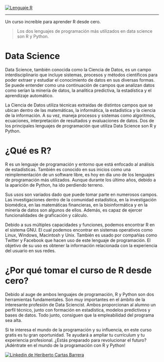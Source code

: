 <div><a class="LI-simple-link" href='https://mx.linkedin.com/in/heriberto-cartas-barrera-010930204?trk=profile-badge'><img src='https://www.masterbigdataonline.com/images/R_logo.svg.png' alt='Lenguaje R' title="Ver más cursos en Linkedin"/></a></div>

------------
Un curso increíble para aprender R desde cero.

> Los dos lenguajes de programación más utilizados en data science son R y Python.

# Data Science
Data Science, también conocida como la Ciencia de Datos, es un campo interdisciplinario que incluye sistemas, procesos y métodos científicos para poder extraer y estudiar el conocimiento de datos en sus diversas formas. Se puede entender como una continuación de campos que analizan datos como serían la minería de datos, la analítica predictiva, la estadística y el aprendizaje automático.

La Ciencia de Datos utiliza técnicas extraídas de distintos campos que se ubican dentro de las matemáticas, la informática, la estadística y la ciencia de la información. A su vez, maneja procesos y sistemas como algoritmos, ecuaciones, interpretación de resultados y evaluaciones de datos. Dos de los principales lenguajes de programación que utiliza Data Science son R y Python.

# ¿Qué es R?
R es un lenguaje de programación y entorno que está enfocado al análisis de estadísticas. También es conocido en sus inicios como una reimplementación de un software libre, es hoy en día uno de los lenguajes de programación más utilizados. Aunque durante los último años, debido a la aparición de Python, ha ido perdiendo terreno.

Sus usos son variados dado que puede tomar parte en numerosos campos. Las investigaciones dentro de la comunidad estadística, en la investigación biomédica, en las matemáticas financieras, en la bioinformática y en la minería de datos son algunos de ellos. Además, es capaz de ejercer funcionalidades de graficación y cálculo.

Debido a sus múltiples capacidades y funciones, podemos encontrar R en el sistema GNU. El cual podemos encontrar en sistemas operativos como Linux, Windows, Macintosh y Unix. También es usado por compañías como Twitter y Facebook que hacen uso de este lenguaje de programación. El objetivo de su uso es obtener la información relacionada con la experiencia del usuario en sus redes.

# ¿Por qué tomar el curso de R desde cero?
Debido al auge de ambos lenguajes de programación, R y Python son dos herramientas fundamentales. Son muy importantes en el ámbito de la interesante profesión de Data Sciencist. Ambos proporcionan al alumno un perfil técnico, junto con formación en estadística, modelos predictivos y bases de datos. Todo junto, consiguen que la empleabilidad del programa sea alta.

Si te interesa el mundo de la programación y su influencia, en este curso gratis es tu gran oportunidad. Te ayudará a ampliar tu currículum y tu experiencia profesional. ¿Estás preparado para revolucionar el futuro? ¡Adéntrate en el mundo de la programación con R y Python!

<div><a class="LI-simple-link" href='https://mx.linkedin.com/in/heriberto-cartas-barrera-010930204?trk=profile-badge'><img src='https://camo.githubusercontent.com/191c8eba9d324d4c14409bd39b2c495da60ea09357e1e68f311eee9713bd9c6b/68747470733a2f2f7374617469632d657870312e6c6963646e2e636f6d2f736364732f636f6d6d6f6e2f752f696d616765732f6c6f676f732f6c696e6b6564696e2f6c6f676f5f6c696e6b6564696e5f39337832315f76322e706e67' alt='Linkedin de Heriberto Cartas Barrera' title="Linkedin de Heriberto Cartas Barrera"/></a></div>
